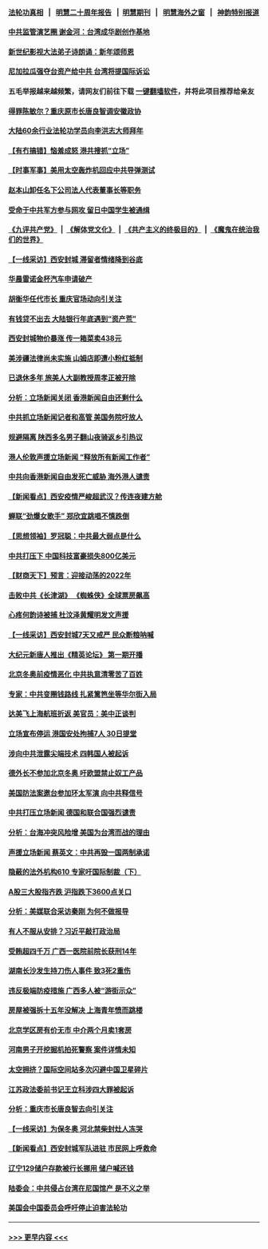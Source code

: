 #### [法轮功真相](https://github.com/gfw-breaker/truth/blob/master/README.md?t=0) &nbsp;&nbsp;|&nbsp;&nbsp; [明慧二十周年报告](https://github.com/gfw-breaker/mh-reports/blob/master/README.md?t=0) &nbsp;&nbsp;|&nbsp;&nbsp;[明慧期刊](https://github.com/gfw-breaker/mh-qikan) &nbsp;&nbsp;|&nbsp;&nbsp; [明慧海外之窗](https://github.com/gfw-breaker/mh-news/blob/master/README.md?t=0) &nbsp;&nbsp;|&nbsp;&nbsp; [神韵特别报道](https://github.com/gfw-breaker/mh-news/blob/master/shenyun.md?t=0)
#### [中共监管演艺圈 谢金河：台湾成华剧创作基地](../pages/nsc413/n13468013.md?t=12310050) 
#### [新世纪影视大法弟子诗朗诵：新年颂师恩](../pages/nsc413/n13469887.md?t=12310050) 
#### [尼加拉瓜强夺台资产给中共 台湾将提国际诉讼](../pages/nsc413/n13469511.md?t=12310050) 
#### 五毛举报越来越频繁，请网友们前往下载 [一键翻墙软件](https://github.com/gfw-breaker/ssr-accounts)，并将此项目推荐给亲友
#### [得罪陈敏尔？重庆原市长唐良智调安徽政协](../pages/nsc413/n13469156.md?t=12310050) 
#### [大陆60余行业法轮功学员向李洪志大师拜年](../pages/nsc413/n13466676.md?t=12310050) 
#### [【有冇搞错】恼羞成怒 港共搜抓“立场”](../pages/nsc413/n13467507.md?t=12310050) 
#### [【时事军事】美用太空轰炸机回应中共导弹测试](../pages/nsc413/n13468438.md?t=12310050) 
#### [赵本山卸任名下公司法人代表董事长等职务](../pages/nsc413/n13468791.md?t=12310050) 
#### [受命于中共军方参与网攻 留日中国学生被通缉](../pages/nsc413/n13468774.md?t=12310050) 
#### [《九评共产党》](https://github.com/begood0513/9ping.md/blob/master/README.md) &nbsp;|&nbsp; [《解体党文化》](../../../../jtdwh.md/blob/master/README.md)  &nbsp;|&nbsp; [《共产主义的终极目的》](../../../../gczydzjmd.md/blob/master/README.md) &nbsp;|&nbsp; [《魔鬼在统治我们的世界》](../../../../mgztzwmdsj.md/blob/master/README.md) 
#### [【一线采访】西安封城 滞留者情绪降到谷底](../pages/nsc413/n13468671.md?t=12310050) 
#### [华晨雷诺金杯汽车申请破产](../pages/nsc413/n13468782.md?t=12310050) 
#### [胡衡华任代市长 重庆官场动向引关注](../pages/nsc413/n13468795.md?t=12310050) 
#### [有钱贷不出去 大陆银行年底遇到“资产荒”](../pages/nsc413/n13468210.md?t=12310050) 
#### [西安封城物价暴涨 传一箱菜卖438元](../pages/nsc413/n13468220.md?t=12310050) 
#### [美涉疆法律尚未实施 山姆店即遭小粉红抵制](../pages/nsc413/n13468261.md?t=12310050) 
#### [已退休多年 旅美人大副教授周孝正被开除](../pages/nsc413/n13467964.md?t=12310050) 
#### [分析：立场新闻关闭 香港新闻自由还剩什么](../pages/nsc413/n13467581.md?t=12310050) 
#### [中共抓立场新闻记者和高管 美国务院吁放人](../pages/nsc413/n13468001.md?t=12310050) 
#### [规避隔离 陕西多名男子翻山夜骑返乡引热议](../pages/nsc413/n13467998.md?t=12310050) 
#### [港人伦敦声援立场新闻 “释放所有新闻工作者”](../pages/nsc413/n13467874.md?t=12310050) 
#### [中共向香港新闻自由发死亡威胁 海外港人谴责](../pages/nsc413/n13467966.md?t=12310050) 
#### [【新闻看点】西安疫情严峻超武汉？传连夜建方舱](../pages/nsc413/n13467606.md?t=12310050) 
#### [蝉联“劲爆女歌手” 郑欣宜跳唱不慎跌倒](../pages/nsc413/n13467697.md?t=12310050) 
#### [【思想领袖】罗冠聪：中共最大弱点是什么](../pages/nsc413/n13451193.md?t=12310050) 
#### [中共打压下 中国科技富豪损失800亿美元](../pages/nsc413/n13467450.md?t=12310050) 
#### [【财商天下】预言：迎接动荡的2022年](../pages/nsc413/n13467453.md?t=12310050) 
#### [击败中共《长津湖》 《蜘蛛侠》全球票房飙高](../pages/nsc413/n13467474.md?t=12310050) 
#### [心疼何韵诗被捕 杜汶泽黄耀明发文声援](../pages/nsc413/n13467331.md?t=12310050) 
#### [【一线采访】西安封城7天又戒严 民众断粮呐喊](../pages/nsc413/n13467571.md?t=12310050) 
#### [大纪元新唐人推出《精英论坛》 第一期开播](../pages/nsc413/n13467482.md?t=12310050) 
#### [北京冬奥前疫情恶化 中共执意清零苦了百姓](../pages/nsc413/n13467178.md?t=12310050) 
#### [专家：中共变圈钱路线 扎紧篱笆坐等华尔街入局](../pages/nsc413/n13467541.md?t=12310050) 
#### [达美飞上海航班折返 美官员：美中正谈判](../pages/nsc413/n13467254.md?t=12310050) 
#### [立场宣布停运 港国安处拘捕7人 30日提堂](../pages/nsc413/n13467296.md?t=12310050) 
#### [涉向中共泄露尖端技术 四韩国人被起诉](../pages/nsc413/n13467308.md?t=12310050) 
#### [德外长不参加北京冬奥 吁欧盟禁止奴工产品](../pages/nsc413/n13467302.md?t=12310050) 
#### [美国防法案邀台参加环太军演 向中共释信号](../pages/nsc413/n13467152.md?t=12310050) 
#### [中共打压立场新闻 德国和联合国强烈谴责](../pages/nsc413/n13466962.md?t=12310050) 
#### [分析：台海冲突风险增 美国为台湾而战的理由](../pages/nsc413/n13466466.md?t=12310050) 
#### [声援立场新闻 蔡英文：中共再毁一国两制承诺](../pages/nsc413/n13466951.md?t=12310050) 
#### [隐蔽的法外机构610 专家吁国际制裁（下）](../pages/nsc413/n13462906.md?t=12310050) 
#### [A股三大股指齐跌 沪指跌下3600点关口](../pages/nsc413/n13466320.md?t=12310050) 
#### [分析：美媒联合采访秦刚 为何不做报导](../pages/nsc413/n13466347.md?t=12310050) 
#### [有人不服从安排？习近平敲打政治局](../pages/nsc413/n13466467.md?t=12310050) 
#### [受贿超四千万 广西一医院前院长获刑14年](../pages/nsc413/n13466448.md?t=12310050) 
#### [湖南长沙发生持刀伤人事件 致3死2重伤](../pages/nsc413/n13466319.md?t=12310050) 
#### [违反极端防疫措施 广西多人被“游街示众”](../pages/nsc413/n13465460.md?t=12310050) 
#### [房屋被强拆十五年没解决 上海青年愤而跳楼](../pages/nsc413/n13466166.md?t=12310050) 
#### [北京学区房有价无市 中介两个月卖1套房](../pages/nsc413/n13466095.md?t=12310050) 
#### [河南男子开挖掘机拍死警察 案件详情未知](../pages/nsc413/n13466144.md?t=12310050) 
#### [太空拥挤？国际空间站多次闪避中国卫星碎片](../pages/nsc413/n13465630.md?t=12310050) 
#### [江苏政法委前书记王立科涉四大罪被起诉](../pages/nsc413/n13466062.md?t=12310050) 
#### [分析：重庆市长唐良智去向引关注](../pages/nsc413/n13465641.md?t=12310050) 
#### [【一线采访】为保冬奥 河北禁柴封灶人冻哭](../pages/nsc413/n13465601.md?t=12310050) 
#### [【新闻看点】西安封城军队进驻 市民网上呼救命](../pages/nsc413/n13464908.md?t=12310050) 
#### [辽宁129储户存款被行长挪用 储户喊还钱](../pages/nsc413/n13465594.md?t=12310050) 
#### [陆委会：中共侵占台湾在尼国馆产 是不义之举](../pages/nsc413/n13465627.md?t=12310050) 
#### [美国会中国委员会呼吁停止迫害法轮功](../pages/nsc413/n13465411.md?t=12310050) 

----
#### [ >>> 更早内容 <<< ](../indexes/nsc413-earlier.md)
